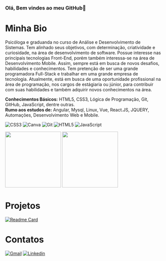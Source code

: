 ### Olá, Bem vindes ao meu GitHub👋

# Minha Bio

Psicóloga e graduanda no curso de Análise e Desenvolvimento de Sistemas.
Tem alinhado seus objetivos, com determinação, criatividade e
curiosidade, na área de desenvolvimento de software. Possue interesse nas
principais tecnologias Front-End, porém também interessa-se na área de
Desenvolvimento Mobile. Assim, sempre está em busca de novos desafios,
habilidades e conhecimentos. Tem pretenção de ser uma grande programadora Full-Stack
e trabalhar em uma grande empresa de tecnologia. Atualmente, está em busca de uma oportunidade
profissional na área de programação, nos cargos de estágiaria ou júnior, para contribuir com suas habilidades
e também adquirir novos conhecimentos na área.

<b>Conhecimentos Básicos:</b> HTML5, CSS3, Lógica de Programação, Git, GitHub, JavaScript, dentre outras. <br>
<b>Rumo aos estudos de:</b> Angular, Mysql, Linux, Vue, React.JS, JQUERY, Automações, Desenvolvimento Web e Mobile.

![CSS3](https://img.shields.io/badge/CSS3-1572B6?style=for-the-badge&logo=css3&logoColor=white)
![Canva](https://img.shields.io/badge/Canva-%2300C4CC.svg?&style=for-the-badge&logo=Canva&logoColor=white)
![Git](https://img.shields.io/badge/GIT-E44C30?style=for-the-badge&logo=git&logoColor=white)
![HTML5](https://img.shields.io/badge/HTML5-E34F26?style=for-the-badge&logo=html5&logoColor=white)
![JavaScript](https://img.shields.io/badge/JavaScript-323330?style=for-the-badge&logo=javascript&logoColor=F7DF1E)

<div>
<img height="180em" src="https://github-readme-stats.vercel.app/api?username=meaeduarda&show_icons-true&theme=midnight-purple&include_all_commits=true&count_private=true"/>
<img height="180em" src="http://github-readme-stats.vercel.app/api/top-langs?username=meaeduarda&layout=compact&langs_count=16&theme=midnight-purple"/>
</div>

# Projetos

[![Readme Card](https://github-readme-stats.vercel.app/api/pin/?username=meaeduarda&repo=meaeduardacurriculogithub.io&theme=midnight-purple)](https://github.com/meaeduarda/curriculomeaeduarda.github.io)

# Contatos
<a href="https://mail.google.com/mail/u/0/#sent?compose=GTvVlcSHwsMmrTJrfCVBNHSBtCvhDWkbwfPHxLNTtkqFgdNGVzDqlvCFmLGSrZLQTFpZKMHNPxVzj" target="_blank">![Gmail](https://img.shields.io/badge/Gmail-D14836?style=for-the-badge&logo=gmail&logoColor=white)</a>
<a href="https://www.linkedin.com/in/maria-eduarda-araújo-724bb71ba/" target="_blank">![Linkedin](https://img.shields.io/badge/LinkedIn-0077B5?style=for-the-badge&logo=linkedin&logoColor=white)</a>







